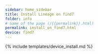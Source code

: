 ```yaml
---
sidebar: home_sidebar
title: Install Lineage on find7
folder: info
# name of the page (/{{permalink}}.html)
permalink: install_on_find7.html
device: find7
---
```

{% include templates/device_install.md %}
